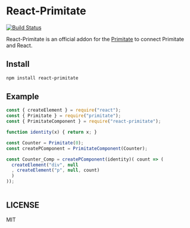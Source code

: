 # React-Primitate
[![Build Status](https://travis-ci.org/YooShibu/React-Primitate.svg?branch=master)](https://travis-ci.org/YooShibu/React-Primitate)

React-Primitate is an official addon for the [Primitate](https://github.com/YooShibu/Primitate)
to connect Primitate and React.

## Install

```sh
npm install react-primitate
```

## Example

```js
const { createElement } = require("react");
const { Primitate } = require("primitate");
const { PrimitateComponent } = require("react-primitate");

function identity(x) { return x; }

const Counter = Primitate(0);
const createPComponent = PrimitateComponent(Counter);

const Counter_Comp = createPComponent(identity)( count => (
  createElement("div", null
  , createElement("p", null, count)
  )
));



```

## LICENSE
MIT